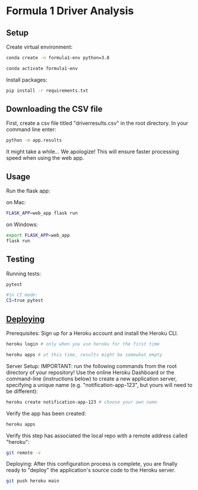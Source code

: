 # Formula 1 Driver Analysis

## Setup

Create virtual environment:

```sh
conda create -n formula1-env python=3.8
```

```sh
conda activate formula1-env
```

Install packages:

```sh
pip install -r requirements.txt
```

## Downloading the CSV file
First, create a csv file titled "driverresults.csv" in the root directory. 
In your command line enter:

```sh
python -m app.results
```
It might take a while... We apologize! This will ensure faster processing speed when using the web app.

## Usage

Run the flask app:

on Mac:
```sh
FLASK_APP=web_app flask run
```
on Windows:
```sh
export FLASK_APP=web_app
flask run
```


## Testing

Running tests:

```sh
pytest

#in CI mode:
CI=true pytest
```

## [Deploying](/DEPLOYING.md)
Prerequisites:
Sign up for a Heroku account and install the Heroku CLI.

```sh
heroku login # only when you use heroku for the first time

heroku apps # at this time, results might be somewhat empty
```

Server Setup:
IMPORTANT: run the following commands from the root directory of your repository!
Use the online Heroku Dashboard or the command-line (instructions below) to create a new application server, specifying a unique name (e.g. "notification-app-123", but yours will need to be different):
```sh
heroku create notification-app-123 # choose your own name
```
Verify the app has been created:
```sh
heroku apps
```
Verify this step has associated the local repo with a remote address called "heroku":
```sh
git remote -v
```

Deploying:
After this configuration process is complete, you are finally ready to "deploy" the application's source code to the Heroku server.
```sh
git push heroku main
```



